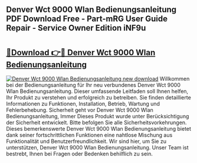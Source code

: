 ## Denver Wct 9000 Wlan Bedienungsanleitung PDF Download Free - Part-mRG User Guide Repair - Service Owner Edition iNF9u

# <h2><a href="http://df14pwg.blite.top/?on=Denver+Wct+9000+Wlan+Bedienungsanleitung">🔗Download 👉🔴 Denver Wct 9000 Wlan Bedienungsanleitung</a></h2>

[![Denver Wct 9000 Wlan Bedienungsanleitung new download](https://i.imgur.com/lujVjoI.png)](http://df14pwg.blite.top/?on=Denver+Wct+9000+Wlan+Bedienungsanleitung)
Willkommen bei der Bedienungsanleitung für Ihr neu verbundenes Denver Wct 9000 Wlan Bedienungsanleitung. Dieser umfassende Leitfaden soll Ihnen helfen, Ihr Produkt zu verstehen und erfolgreich zu betreiben. Sie finden detaillierte Informationen zu Funktionen, Installation, Betrieb, Wartung und Fehlerbehebung. Sicherheit geht vor Denver Wct 9000 Wlan Bedienungsanleitung, Immer Dieses Produkt wurde unter Berücksichtigung der Sicherheit entwickelt. Bitte befolgen Sie alle Sicherheitsvorkehrungen. Dieses bemerkenswerte Denver Wct 9000 Wlan Bedienungsanleitung bietet dank seiner fortschrittlichen Funktionen eine nahtlose Mischung aus Funktionalität und Benutzerfreundlichkeit. Wir sind hier, um Sie zu unterstützen, Denver Wct 9000 Wlan Bedienungsanleitung. Unser Team ist bestrebt, Ihnen bei Fragen oder Bedenken behilflich zu sein.
